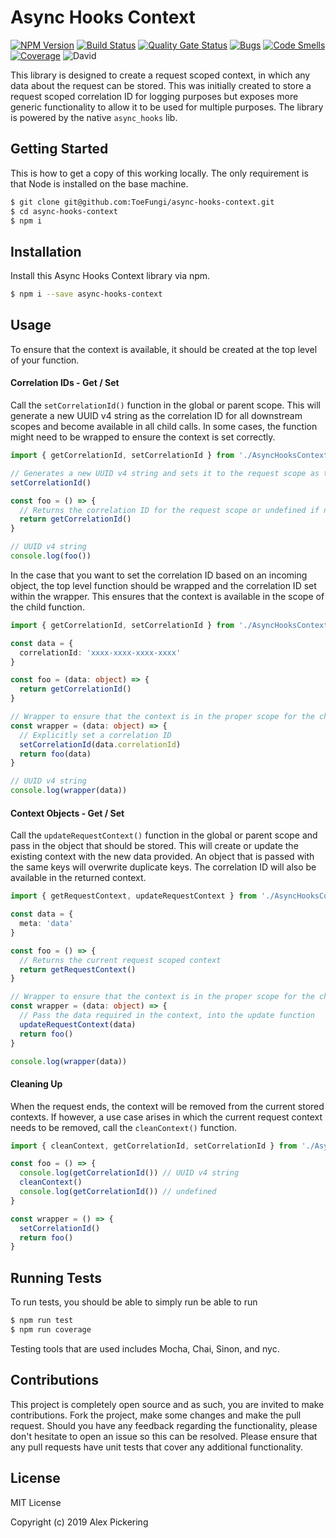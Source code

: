 # Async Hooks Context
[![NPM Version](https://badge.fury.io/js/async-hooks-context.svg)](https://badge.fury.io/js/async-hooks-context)
[![Build Status](https://travis-ci.org/ToeFungi/async-hooks-context.svg?branch=master)](https://travis-ci.org/ToeFungi/async-hooks-context)
[![Quality Gate Status](https://sonarcloud.io/api/project_badges/measure?project=async-hooks-context&metric=alert_status)](https://sonarcloud.io/dashboard?id=async-hooks-context)
[![Bugs](https://sonarcloud.io/api/project_badges/measure?project=async-hooks-context&metric=bugs)](https://sonarcloud.io/dashboard?id=async-hooks-context)
[![Code Smells](https://sonarcloud.io/api/project_badges/measure?project=async-hooks-context&metric=code_smells)](https://sonarcloud.io/dashboard?id=async-hooks-context)
[![Coverage](https://sonarcloud.io/api/project_badges/measure?project=async-hooks-context&metric=coverage)](https://sonarcloud.io/dashboard?id=async-hooks-context)
![David](https://img.shields.io/david/ToeFungi/async-hooks-context)

This library is designed to create a request scoped context, in which any data about the request can be stored. This was
initially created to store a request scoped correlation ID for logging purposes but exposes more generic functionality
to allow it to be used for multiple purposes. The library is powered by the native `async_hooks` lib.

## Getting Started
This is how to get a copy of this working locally. The only requirement is that Node is installed on the base machine.
```bash
$ git clone git@github.com:ToeFungi/async-hooks-context.git
$ cd async-hooks-context
$ npm i
```

## Installation
Install this Async Hooks Context library via npm.
```bash
$ npm i --save async-hooks-context
```

## Usage
To ensure that the context is available, it should be created at the top level of your function. 

#### Correlation IDs - Get / Set
Call the `setCorrelationId()` function in the global or parent scope. This will generate a new UUID v4 string as the 
correlation ID for all downstream scopes and become available in all child calls. In some cases, the function might need
to be wrapped to ensure the context is set correctly. 
```TypeScript
import { getCorrelationId, setCorrelationId } from './AsyncHooksContext'

// Generates a new UUID v4 string and sets it to the request scope as the correlation ID
setCorrelationId()

const foo = () => {
  // Returns the correlation ID for the request scope or undefined if not set
  return getCorrelationId()
}

// UUID v4 string
console.log(foo())
```

In the case that you want to set the correlation ID based on an incoming object, the top level function should be
wrapped and the correlation ID set within the wrapper. This ensures that the context is available in the scope of the
child function.
```TypeScript
import { getCorrelationId, setCorrelationId } from './AsyncHooksContext'

const data = {
  correlationId: 'xxxx-xxxx-xxxx-xxxx'
}

const foo = (data: object) => {
  return getCorrelationId()
}

// Wrapper to ensure that the context is in the proper scope for the child function
const wrapper = (data: object) => {
  // Explicitly set a correlation ID
  setCorrelationId(data.correlationId)
  return foo(data)
}

// UUID v4 string
console.log(wrapper(data))
```

#### Context Objects - Get / Set
Call the `updateRequestContext()` function in the global or parent scope and pass in the object that should be stored.
This will create or update the existing context with the new data provided. An object that is passed with the same keys
will overwrite duplicate keys. The correlation ID will also be available in the returned context.
```TypeScript
import { getRequestContext, updateRequestContext } from './AsyncHooksContext'

const data = {
  meta: 'data'
}

const foo = () => {
  // Returns the current request scoped context
  return getRequestContext()
}

// Wrapper to ensure that the context is in the proper scope for the child function
const wrapper = (data: object) => {
  // Pass the data required in the context, into the update function
  updateRequestContext(data)
  return foo()
}

console.log(wrapper(data))
```

#### Cleaning Up
When the request ends, the context will be removed from the current stored contexts. If however, a use case arises in
which the current request context needs to be removed, call the `cleanContext()` function.
```TypeScript
import { cleanContext, getCorrelationId, setCorrelationId } from './AsyncHooksContext'

const foo = () => {
  console.log(getCorrelationId()) // UUID v4 string
  cleanContext()
  console.log(getCorrelationId()) // undefined
}

const wrapper = () => {
  setCorrelationId()
  return foo()
}
```

## Running Tests
To run tests, you should be able to simply run be able to run 
```bash
$ npm run test
$ npm run coverage
```
Testing tools that are used includes Mocha, Chai, Sinon, and nyc.

## Contributions
This project is completely open source and as such, you are invited to make contributions. Fork the project, make some
changes and make the pull request. Should you have any feedback regarding the functionality, please don't hesitate to
open an issue so this can be resolved. Please ensure that any pull requests have unit tests that cover any additional
functionality.

## License
MIT License

Copyright (c) 2019 Alex Pickering
